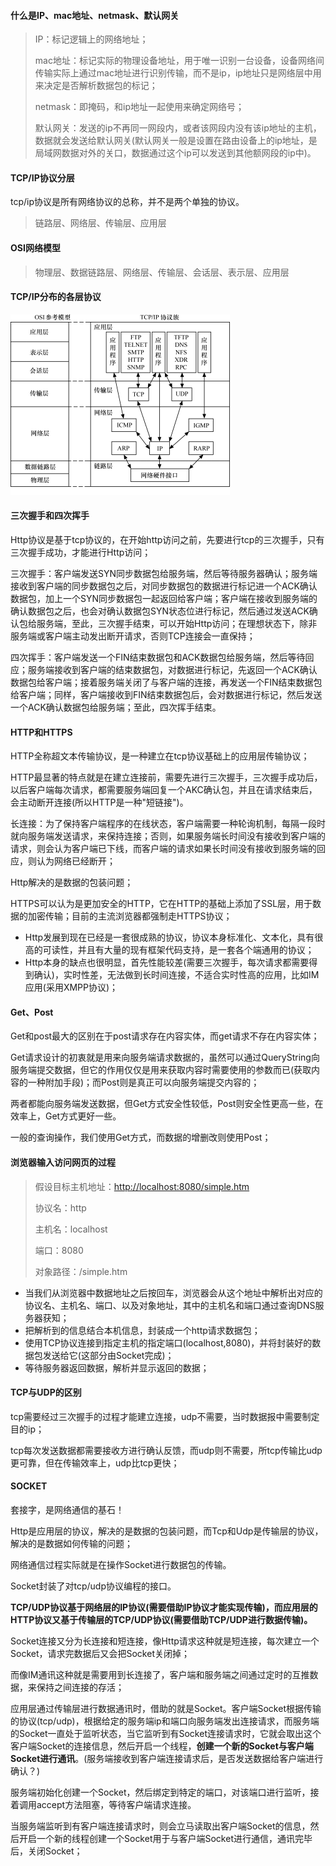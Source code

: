 #### 什么是IP、mac地址、netmask、默认网关

> IP：标记逻辑上的网络地址；
>
> mac地址：标记实际的物理设备地址，用于唯一识别一台设备，设备网络间传输实际上通过mac地址进行识别传输，而不是ip，ip地址只是网络层中用来决定是否解析数据包的标记；
>
> netmask：即掩码，和ip地址一起使用来确定网络号；
>
> 默认网关：发送的ip不再同一网段内，或者该网段内没有该ip地址的主机，数据就会发送给默认网关\(默认网关一般是设置在路由设备上的ip地址，是局域网数据对外的关口，数据通过这个ip可以发送到其他额网段的ip中\)。

#### TCP/IP协议分层

tcp/ip协议是所有网络协议的总称，并不是两个单独的协议。

> 链路层、网络层、传输层、应用层

#### OSI网络模型

> 物理层、数据链路层、网络层、传输层、会话层、表示层、应用层

#### TCP/IP分布的各层协议

![](/assets/20180110204045937789.png)

#### 三次握手和四次挥手

Http协议是基于tcp协议的，在开始http访问之前，先要进行tcp的三次握手，只有三次握手成功，才能进行Http访问；

三次握手：客户端发送SYN同步数据包给服务端，然后等待服务器确认；服务端接收到客户端的同步数据包之后，对同步数据包的数据进行标记进一个ACK确认数据包，加上一个SYN同步数据包一起返回给客户端；客户端在接收到服务端的确认数据包之后，也会对确认数据包SYN状态位进行标记，然后通过发送ACK确认包给服务端，至此，三次握手结束，可以开始Http访问；在理想状态下，除非服务端或客户端主动发出断开请求，否则TCP连接会一直保持；

四次挥手：客户端发送一个FIN结束数据包和ACK数据包给服务端，然后等待回应；服务端接收到客户端的结束数据包，对数据进行标记，先返回一个ACK确认数据包给客户端；接着服务端关闭了与客户端的连接，再发送一个FIN结束数据包给客户端；同样，客户端接收到FIN结束数据包后，会对数据进行标记，然后发送一个ACK确认数据包给服务端；至此，四次挥手结束。

#### HTTP和HTTPS

HTTP全称超文本传输协议，是一种建立在tcp协议基础上的应用层传输协议；

HTTP最显著的特点就是在建立连接前，需要先进行三次握手，三次握手成功后，以后客户端每次请求，都需要服务端回复一个AKC确认包，并且在请求结束后，会主动断开连接\(所以HTTP是一种"短链接"\)。

长连接：为了保持客户端程序的在线状态，客户端需要一种轮询机制，每隔一段时就向服务端发送请求，来保持连接；否则，如果服务端长时间没有接收到客户端的请求，则会认为客户端已下线，而客户端的请求如果长时间没有接收到服务端的回应，则认为网络已经断开；

Http解决的是数据的包装问题；

HTTPS可以认为是更加安全的HTTP，它在HTTP的基础上添加了SSL层，用于数据的加密传输；目前的主流浏览器都强制走HTTPS协议；

* Http发展到现在已经是一套很成熟的协议，协议本身标准化、文本化，具有很高的可读性，并且有大量的现有框架代码支持，是一套各个端通用的协议；
* Http本身的缺点也很明显，首先性能较差\(需要三次握手，每次请求都需要得到确认\)，实时性差，无法做到长时间连接，不适合实时性高的应用，比如IM应用\(采用XMPP协议\)；

#### Get、Post

Get和post最大的区别在于post请求存在内容实体，而get请求不存在内容实体；

Get请求设计的初衷就是用来向服务端请求数据的，虽然可以通过QueryString向服务端提交数据，但它的作用仅仅是用来获取内容时需要使用的参数而已\(获取内容的一种附加手段\)；而Post则是真正可以向服务端提交内容的；

两者都能向服务端发送数据，但Get方式安全性较低，Post则安全性更高一些，在效率上，Get方式更好一些。

一般的查询操作，我们使用Get方式，而数据的增删改则使用Post；

#### 浏览器输入访问网页的过程

> 假设目标主机地址：[http://localhost:8080/simple.htm](http://localhost:8080/simple.htm)
>
> 协议名：http
>
> 主机名：localhost
>
> 端口：8080
>
> 对象路径：/simple.htm

* 当我们从浏览器中数据地址之后按回车，浏览器会从这个地址中解析出对应的协议名、主机名、端口、以及对象地址，其中的主机名和端口通过查询DNS服务器获知；
* 把解析到的信息结合本机信息，封装成一个http请求数据包；
* 使用TCP协议连接到指定主机的指定端口\(localhost,8080\)，并将封装好的数据包发送给它\(这部分由Socket完成\)；
* 等待服务器返回数据，解析并显示返回的数据；

#### TCP与UDP的区别

tcp需要经过三次握手的过程才能建立连接，udp不需要，当时数据报中需要制定目的ip；

tcp每次发送数据都需要接收方进行确认反馈，而udp则不需要，所tcp传输比udp更可靠，但在传输效率上，udp比tcp更快；

#### SOCKET

套接字，是网络通信的基石！

Http是应用层的协议，解决的是数据的包装问题，而Tcp和Udp是传输层的协议，解决的是数据如何传输的问题；

网络通信过程实际就是在操作Socket进行数据包的传输。

Socket封装了对tcp/udp协议编程的接口。

**TCP/UDP协议基于网络层的IP协议\(需要借助IP协议才能实现传输\)，而应用层的HTTP协议又基于传输层的TCP/UDP协议\(需要借助TCP/UDP进行数据传输\)。**

Socket连接又分为长连接和短连接，像Http请求这种就是短连接，每次建立一个Socket，请求完数据后又会把Socket关闭掉；

而像IM通讯这种就是需要用到长连接了，客户端和服务端之间通过定时的互推数据，来保持之间连接的存活；

应用层通过传输层进行数据通讯时，借助的就是Socket。客户端Socket根据传输的协议\(tcp/udp\)，根据给定的服务端ip和端口向服务端发出连接请求，而服务端的Socket一直处于监听状态，当它监听到有Socket连接请求时，它就会取出这个客户端Socket的连接信息，然后开启一个线程，**创建一个新的Socket与客户端Socket进行通讯**。\(服务端接收到客户端连接请求后，是否发送数据给客户端进行确认？\)

服务端初始化创建一个Socket，然后绑定到特定的端口，对该端口进行监听，接着调用accept方法阻塞，等待客户端请求连接。

当服务端监听到有客户端连接请求时，则会立马读取出客户端Socket的信息，然后开启一个新的线程创建一个Socket用于与客户端Socket进行通信，通讯完毕后，关闭Socket；

